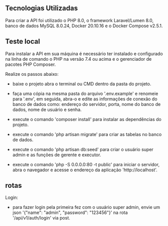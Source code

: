 ## Tecnologias Utilizadas

Para criar a API foi utilizado o PHP 8.0, o framework Laravel/Lumen 8.0, banco de dados MySQL 8.0.24, Docker 20.10.16 e o Docker Compose v2.5.1.

## Teste local

Para instalar a API em sua máquina é necessário ter instalado e configurado na linha de comando o PHP na versão 7.4 ou acima e o gerenciador de pacotes PHP Composer.

Realize os passos abaixo:

- baixe o projeto abra o terminal ou CMD dentro da pasta do projeto.

- faça uma cópia na mesma pasta do arquivo '.env.example' e renomeie para '.env', em seguida, abra-o e edite as informações de conexão do banco de dados como: endereço do servidor, porta, nome do banco de dados, nome de usuário e senha.

- execute o comando 'composer install' para instalar as dependências do projeto.

- execute o comando 'php artisan migrate' para criar as tabelas no banco de dados.

- execute o comando 'php artisan db:seed' para criar o usuário super admin e as funções de gerente e executor.

- execute o comando 'php -S 0.0.0.0:80 -t public' para iniciar o servidor, abra o navegador e acesse o endereço da aplicação 'http://localhost'.

## rotas
Login:
- para fazer login pela primeira fez com o usuário super admin, envie um json '{"name": "admin", "password": "123456"}' na rota  '/api/v1/auth/login' via post.